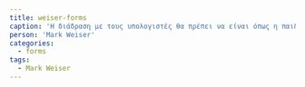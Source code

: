 ```yaml
---
title: weiser-forms
caption: 'Η διάδραση με τους υπολογιστές θα πρέπει να είναι όπως η παιδική μας ηλικία: Μια αόρατη υποδομή που ναι μεν ξεχνιέται γρήγορα, αλλά είναι  πάντα μέρος των σκέψεων και των ενεργειών μας.'
person: 'Mark Weiser'
categories:
  - forms
tags:
  - Mark Weiser
---
```

